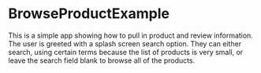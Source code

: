 BrowseProductExample
====================

This is a simple app showing how to pull in product and review information. The user is greeted with a splash screen search option. They can either search, using certain terms because the list of products is very small, or leave the search field blank to browse all of the products.